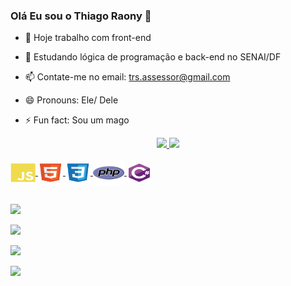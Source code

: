 ### Olá Eu sou o Thiago Raony 👋
- 🔭 Hoje trabalho com front-end

- 🌱 Estudando lógica de programação e back-end no SENAI/DF

- 📫 Contate-me no email: trs.assessor@gmail.com

- 😄 Pronouns: Ele/ Dele

- ⚡ Fun fact: Sou um mago
<div align="center">

  <a href="https://github.com/thiagoraony">

  <img height="180em" src="https://github-readme-stats.vercel.app/api?username=thiagoraony&show_icons=true&theme=dark&include_all_commits=true&count_private=true"/>

  <img height="180em" src="https://github-readme-stats.vercel.app/api/top-langs/?username=thiagoraony&layout=compact&langs_count=7&theme=dark"/>

</div>

  

  <div style="display: inline_block"><br>

  <img align="center" alt="Rafa-Js" height="30" width="40" src="https://raw.githubusercontent.com/devicons/devicon/master/icons/javascript/javascript-plain.svg">

  <img align="center" alt="Rafa-Ts" height="30" width="40"  src="https://raw.githubusercontent.com/devicons/devicon/master/icons/html5/html5-original.svg">

  <img align="center" alt="Rafa-CSS" height="30" width="40" src="https://raw.githubusercontent.com/devicons/devicon/master/icons/css3/css3-original.svg">
  
  <img align="center" alt="Rafa-Python" height="40" width="50"  src="https://raw.githubusercontent.com/devicons/devicon/master/icons/php/php-original.svg">

  <img align="center" alt="Rafa-Python" height="30" width="40"  src="https://raw.githubusercontent.com/devicons/devicon/master/icons/csharp/csharp-original.svg"> 

</div>

  

  ##

  <div>

  <a href="https://instagram.com/thiagoraony" target="_blank"><img src="https://img.shields.io/badge/-Instagram-%23E4405F?style=for-the-badge&logo=instagram&logoColor=white" target="_blank"></a>

 <a href="https://discord.com/channels/@meThiago%20Raony#0038" target="_blank"><img src="https://img.shields.io/badge/Discord-7289DA?style=for-the-badge&logo=discord&logoColor=white" target="_blank"></a> 


  <a href = "mailto:trs.assessor@gmail.com"><img src="https://img.shields.io/badge/-Gmail-%23333?style=for-the-badge&logo=gmail&logoColor=white" target="_blank"></a>

  <a href="https://www.linkedin.com/in/thiago-raony-5b3aab57" target="_blank"><img src="https://img.shields.io/badge/-LinkedIn-%230077B5?style=for-the-badge&logo=linkedin&logoColor=white" target="_blank"></a> 

  </div>
